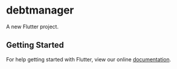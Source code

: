 # debtmanager

A new Flutter project.

## Getting Started

For help getting started with Flutter, view our online
[documentation](http://flutter.io/).
